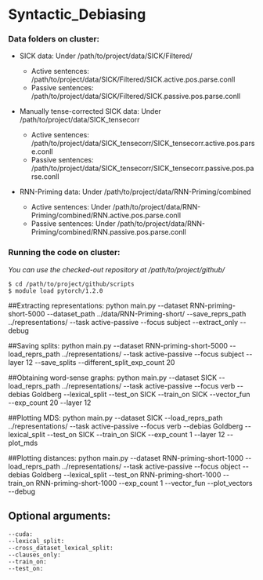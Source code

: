# Syntactic_Debiasing


### Data folders on cluster:
* SICK data: Under /path/to/project/data/SICK/Filtered/
    * Active sentences: /path/to/project/data/SICK/Filtered/SICK.active.pos.parse.conll
    * Passive sentences: /path/to/project/data/SICK/Filtered/SICK.passive.pos.parse.conll

* Manually tense-corrected SICK data: Under /path/to/project/data/SICK_tensecorr
    * Active sentences: /path/to/project/data/SICK_tensecorr/SICK_tensecorr.active.pos.parse.conll
    * Passive sentences: /path/to/project/data/SICK_tensecorr/SICK_tensecorr.passive.pos.parse.conll

* RNN-Priming data: Under /path/to/project/data/RNN-Priming/combined
    * Active sentences: Under /path/to/project/data/RNN-Priming/combined/RNN.active.pos.parse.conll
    * Passive sentences: Under /path/to/project/data/RNN-Priming/combined/RNN.passive.pos.parse.conll


### Running the code on cluster:
_You can use the checked-out repository at /path/to/project/github/_

    $ cd /path/to/project/github/scripts
    $ module load pytorch/1.2.0


##Extracting representations:
python main.py --dataset RNN-priming-short-5000 --dataset_path ../data/RNN-Priming-short/ --save_reprs_path ../representations/ --task active-passive --focus subject --extract_only --debug

##Saving splits:
python main.py --dataset RNN-priming-short-5000 --load_reprs_path ../representations/ --task active-passive --focus subject --layer 12 --save_splits --different_split_exp_count 20

##Obtaining word-sense graphs:
python main.py --dataset SICK --load_reprs_path ../representations/ --task active-passive --focus verb --debias Goldberg --lexical_split --test_on SICK --train_on SICK --vector_fun --exp_count 20 --layer 12


##Plotting MDS:
python main.py --dataset SICK --load_reprs_path ../representations/ --task active-passive --focus verb --debias Goldberg --lexical_split --test_on SICK --train_on SICK --exp_count 1 --layer 12 --plot_mds

##Plotting distances:
python main.py --dataset RNN-priming-short-1000 --load_reprs_path ../representations/ --task active-passive --focus object --debias Goldberg --lexical_split --test_on RNN-priming-short-1000 --train_on RNN-priming-short-1000 --exp_count 1 --vector_fun --plot_vectors --debug


## Optional arguments:
    --cuda: 
    --lexical_split: 
    --cross_dataset_lexical_split:
    --clauses_only:
    --train_on:
    --test_on:


